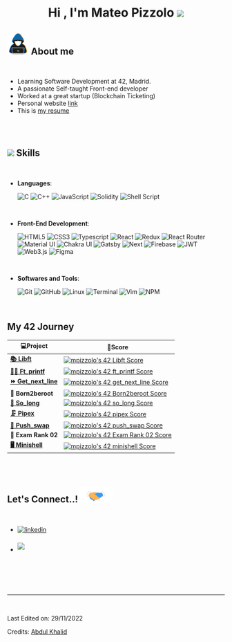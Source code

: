 
<h1 align="center"><b>Hi , I'm Mateo Pizzolo </b><img src="https://media.giphy.com/media/hvRJCLFzcasrR4ia7z/giphy.gif" width="35"></h1>

	
## <picture><img src = "https://github.com/0xAbdulKhalid/0xAbdulKhalid/raw/main/assets/mdImages/about_me.gif" width = 50px></picture> **About me**


<br>

- Learning Software Development at 42, Madrid. 
- A passionate Self-taught Front-end developer
- Worked at a great startup (Blockchain Ticketing)
- Personal website [link](http://www.mateopizzolo.com/)
- This is [my resume](https://drive.google.com/file/d/1FiO63IWTp7uHdoRGNuUHjRsbYfTreWIo/view?usp=share_link) 

<br><br>


## <img src="https://media2.giphy.com/media/QssGEmpkyEOhBCb7e1/giphy.gif?cid=ecf05e47a0n3gi1bfqntqmob8g9aid1oyj2wr3ds3mg700bl&rid=giphy.gif" width ="25"><b> Skills</b>
<br>

<p align="center">

- **Languages**:
    
    ![C](https://img.shields.io/badge/C%20-%232370ED.svg?style=for-the-badge&logo=c&logoColor=white)
    ![C++](https://img.shields.io/badge/c++-%2300599C.svg?style=for-the-badge&logo=c%2B%2B&logoColor=white)
    ![JavaScript](https://img.shields.io/badge/JavaScript%20-%23F7DF1E.svg?style=for-the-badge&logo=javascript&logoColor=black)
    ![Solidity](https://img.shields.io/badge/Solidity-e6e6e6?style=for-the-badge&logo=solidity&logoColor=black)
    ![Shell Script](https://img.shields.io/badge/shell_script-%23121011.svg?style=for-the-badge&logo=gnu-bash&logoColor=white)

<br>   
    
- **Front-End Development**:

   ![HTML5](https://img.shields.io/badge/HTML5%20-%23E34F26.svg?style=for-the-badge&logo=html5&logoColor=white)
   ![CSS3](https://img.shields.io/badge/CSS%20-%231572B6.svg?style=for-the-badge&logo=css3&logoColor=white)
   ![Typescript](https://img.shields.io/badge/TypeScript-007ACC?style=for-the-badge&logo=typescript&logoColor=white)
   ![React](https://img.shields.io/badge/React-20232A?style=for-the-badge&logo=react&logoColor=61DAFB)
   ![Redux](https://img.shields.io/badge/Redux-593D88?style=for-the-badge&logo=redux&logoColor=white)
   ![React Router](https://img.shields.io/badge/React_Router-CA4245?style=for-the-badge&logo=react-router&logoColor=white)
   ![Material UI](https://img.shields.io/badge/Material%20UI-007FFF?style=for-the-badge&logo=mui&logoColor=white)
   ![Chakra UI](https://img.shields.io/badge/chakra-%234ED1C5.svg?style=for-the-badge&logo=chakraui&logoColor=white)
   ![Gatsby](https://img.shields.io/badge/Gatsby-663399?style=for-the-badge&logo=gatsby&logoColor=white)
   ![Next](https://img.shields.io/badge/Next-black?style=for-the-badge&logo=next.js&logoColor=white)
   ![Firebase](https://img.shields.io/badge/firebase-%23039BE5.svg?style=for-the-badge&logo=firebase)
   ![JWT](https://img.shields.io/badge/JWT-black?style=for-the-badge&logo=JSON%20web%20tokens)
   ![Web3.js](https://img.shields.io/badge/web3.js-F16822?style=for-the-badge&logo=web3.js&logoColor=white)
   ![Figma](https://img.shields.io/badge/figma-%23F24E1E.svg?style=for-the-badge&logo=figma&logoColor=white)

<br>

- **Softwares and Tools**:

    ![Git](https://img.shields.io/badge/git-%23F05033.svg?style=for-the-badge&logo=git&logoColor=white)
    ![GitHub](https://img.shields.io/badge/github-%23121011.svg?style=for-the-badge&logo=github&logoColor=white)
    ![Linux](https://img.shields.io/badge/Linux-FCC624?style=for-the-badge&logo=linux&logoColor=black) 
    ![Terminal](https://img.shields.io/badge/Terminal-%23054020?style=for-the-badge&logo=gnu-bash&logoColor=white)
    ![Vim](https://img.shields.io/badge/VIM-%2311AB00.svg?style=for-the-badge&logo=vim&logoColor=white)
    ![NPM](https://img.shields.io/badge/NPM-%23CB3837.svg?style=for-the-badge&logo=npm&logoColor=white)


</p>


<br>

## <b> My 42 Journey</b>

| 💻Project | 💯Score |
|------|-------|
|[**📚 Libft**](https://github.com/MatPizzolo/my-libft) | [![mpizzolo's 42 Libft Score](https://badge42.vercel.app/api/v2/clie22wmu001608mqli56z7zj/project/2930157)](https://github.com/JaeSeoKim/badge42) |
| [**✍🏼 Ft_printf**](https://github.com/MatPizzolo/ft_printf) | [![mpizzolo's 42 ft_printf Score](https://badge42.vercel.app/api/v2/clie22wmu001608mqli56z7zj/project/3014837)](https://github.com/JaeSeoKim/badge42) |
| [**⏩ Get_next_line**](https://github.com/MatPizzolo/GNL) | [![mpizzolo's 42 get_next_line Score](https://badge42.vercel.app/api/v2/clie22wmu001608mqli56z7zj/project/3014839)](https://github.com/JaeSeoKim/badge42) |
| **🤖 Born2beroot** | [![mpizzolo's 42 Born2beroot Score](https://badge42.vercel.app/api/v2/clie22wmu001608mqli56z7zj/project/3029980)](https://github.com/JaeSeoKim/badge42) |
| [**👾 So_long**](https://github.com/MatPizzolo/Solong) | [![mpizzolo's 42 so_long Score](https://badge42.vercel.app/api/v2/clie22wmu001608mqli56z7zj/project/3087090)](https://github.com/JaeSeoKim/badge42) |
| [**🗜 Pipex**](https://github.com/MatPizzolo/Pipex) | [![mpizzolo's 42 pipex Score](https://badge42.vercel.app/api/v2/clie22wmu001608mqli56z7zj/project/3087092)](https://github.com/JaeSeoKim/badge42) |
| [**🔢 Push_swap**](https://github.com/MatPizzolo/push_swap) | [![mpizzolo's 42 push_swap Score](https://badge42.vercel.app/api/v2/clie22wmu001608mqli56z7zj/project/3087093)](https://github.com/JaeSeoKim/badge42) |
| **📝 Exam Rank 02** | [![mpizzolo's 42 Exam Rank 02 Score](https://badge42.vercel.app/api/v2/clie22wmu001608mqli56z7zj/project/3088395)](https://github.com/JaeSeoKim/badge42) |
| [**🖥 Minishell**](https://github.com/MatPizzolo/minishell) | [![mpizzolo's 42 minishell Score](https://badge42.vercel.app/api/v2/clie22wmu001608mqli56z7zj/project/3109781)](https://github.com/JaeSeoKim/badge42) |


<br>
<br>

## <b> Let's Connect..!</b><img src="https://github.com/0xAbdulKhalid/0xAbdulKhalid/raw/main/assets/mdImages/handshake.gif" width ="80">
<br>
<div align='left'>

<ul>

<li>
<a href="https://linkedin.com/in/mateo-pizzolo" target="_blank">
<img src="https://img.shields.io/badge/linkedin:  mateo/pizzolo-%2300acee.svg?color=405DE6&style=for-the-badge&logo=linkedin&logoColor=white" alt=linkedin style="margin-bottom: 5px;"/>
</a>
</li>

<br>

<li>
<a href="mailto:matpizzolo@gmail.com" target="_blank">
<img src="https://img.shields.io/badge/gmail:  matpizzolo-%23EA4335.svg?style=for-the-badge&logo=gmail&logoColor=white" t=mail style="margin-bottom: 5px;" />
</a>
</li>
	
</ul>
</div>
<br>
<br>
<br>
<br>

---

<br>

Last Edited on: 29/11/2022

Credits: [Abdul Khalid](https://github.com/0xabdulkhalid)

